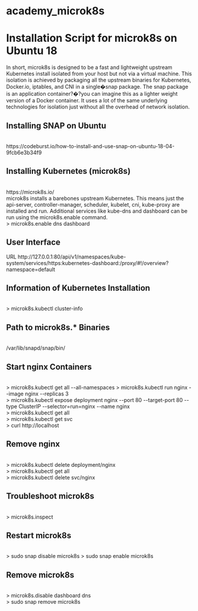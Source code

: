 # academy_microk8s
<h1>Installation Script for microk8s on Ubuntu 18</h1>
<P>
In short, microk8s is designed to be a fast and lightweight upstream Kubernetes 
install isolated from your host but not via a virtual machine. This isolation is
achieved by packaging all the upstream binaries for Kubernetes, Docker.io, 
iptables, and CNI in a single�snap package. The snap package is an application 
container?�?you can imagine this as a lighter weight version of a Docker 
container. It uses a lot of the same underlying technologies for isolation just 
without all the overhead of network isolation.
<P>
<h2>Installing SNAP on Ubuntu</h2><br>
https://codeburst.io/how-to-install-and-use-snap-on-ubuntu-18-04-9fcb6e3b34f9
<P>
<h2>Installing Kubernetes (microk8s)</h2><br>
   https://microk8s.io/<br>
microk8s installs a barebones upstream Kubernetes. This means just the api-server, controller-manager, scheduler, kubelet, cni, kube-proxy are installed and run. 
Additional services like kube-dns and dashboard can be run using the microk8s.enable command. <br>
    > microk8s.enable dns dashboard
<P>
<h2>User Interface</h2>
   URL http://127.0.0.1:80/api/v1/namespaces/kube-system/services/https:kubernetes-dashboard:/proxy/#!/overview?namespace=default

<h2>Information of Kubernetes Installation</h2><br>
    >  microk8s.kubectl cluster-info<br>

<P>
<h2>Path to microk8s.* Binaries</h2><br>
    /var/lib/snapd/snap/bin/
<P>
<h2>Start nginx Containers</h2><br>
    > microk8s.kubectl get all --all-namespaces
    > microk8s.kubectl run nginx --image nginx --replicas 3<br>
    > microk8s.kubectl expose deployment nginx --port 80 --target-port 80 --type ClusterIP --selector=run=nginx --name nginx<br>
    > microk8s.kubectl get all<br>
    > microk8s.kubectl get svc<br>
    > curl http://localhost<br>
<p>
<h2>Remove nginx </h2><br>
    > microk8s.kubectl delete deployment/nginx<br>
    > microk8s.kubectl get all<br>
    > microk8s.kubectl delete svc/nginx
<p>
<h2>Troubleshoot microk8s</h2><br>
    > microk8s.inspect
<p>
<h2>Restart microk8s</h2><br>
    > sudo snap disable microk8s
    > sudo snap enable microk8s
<P>
<h2>Remove microk8s</h2><br>
    > microk8s.disable dashboard dns<br>
    > sudo snap remove microk8s<br>
<p>
